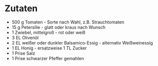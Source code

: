 # Zutaten

- 500 g Tomaten - Sorte nach Wahl, z.B. Strauchtomaten
- 15 g Petersilie - glatt oder kraus nach Wunsch
- 1 Zwiebel, mittelgroß - rot oder weiß
- 3 EL Olivenöl
- 2 EL weißer oder dunkler Balsamico-Essig - alternativ Weißweinessig
- 1 EL Honig - ersatzweise 1 TL Zucker
- 1 Prise Salz
- 1 Prise schwarzer Pfeffer gemahlen